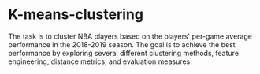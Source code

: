 # K-means-clustering

The task is to cluster NBA players based on the players' per-game average performance in the 2018-2019 season. The goal is to achieve the best performance by exploring several different clustering methods, feature engineering, distance metrics, and evaluation measures.
